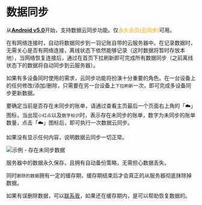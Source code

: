 # 数据同步

从[**Android v5.0**](https://www.coolapk.com/apk/kylec.me.lightbookkeeping)开始，支持数据云同步功能。仅<font color=orange>永久会员(云同步)</font>可用。

在有网络连接时，自动将数据同步到一羽记账自带的云服务器中。在记录数据时，无需关心是否有网络连接，离线状态下依然能够记录（这时数据将暂时存放本地），当网络恢复连接后，通过在首页下拉刷新即可完成所有数据同步（之前离线状态下的数据将自动同步到云服务器）。

如果有多设备同时使用的需求，云同步功能将扮演十分重要的角色。在一台设备上的任何修改/添加/删除，只需要在另一台设备上`下拉刷新`一次，即可完成多设备同步更新数据。

要确定当前是否存在未同步的账单，请通过查看主页最后一个页面右上角的「☁️」图标，当出现`小红点`以及`数字标识`时，表示存在未同步的账单，数字为未同步的账单数量，点击「☁️」图标后，即可执行一次数据云同步。

如果没有显示任何内容，说明数据云同步一切正常。

![示例 - 存在未同步数据](https://z3.ax1x.com/2021/09/29/45azuV.jpg)

服务器中的数据永久保存，且拥有自动备份策略，无需担心数据丢失。

同时`删除的数据`拥有一定的缓存期，缓存期结束后才会真正的从服务器彻底抹除掉数据。

如果有误删除数据，可以[联系我](doc/other/contact.md)，如果还在缓存期内，是可以帮助恢复数据的。